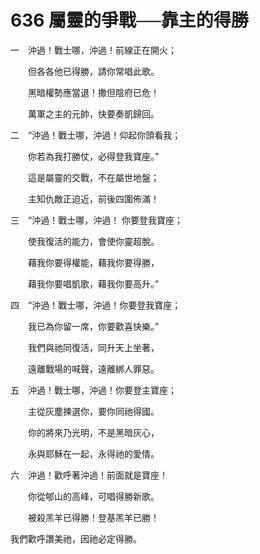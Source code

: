 # 636 屬靈的爭戰──靠主的得勝

一　沖過！戰士哪，沖過！前線正在開火；

　　但各各他已得勝，請你常唱此歌。

　　黑暗權勢應當退！撒但陰府已危！

　　萬軍之主的元帥，快要奏凱歸回。

二　“沖過！戰士哪，沖過！仰起你頭看我；

　　你若為我打勝仗，必得登我寶座。”

　　這是屬靈的交戰，不在屬世地盤；

　　主知仇敵正迫近，前後四圍佈滿！

三　“沖過！戰士哪，沖過！ 你要登我寶座；

　　使我復活的能力，會使你靈超脫。

　　藉我你要得權能，藉我你要得勝，

　　藉我你要唱凱歌，藉我你要高升。”

四　“沖過！戰士哪，沖過！你要登我寶座；

　　我已為你留一席，你要歡喜快樂。”

　　我們與祂同復活，同升天上坐著，

　　遠離戰場的喊聲，遠離綁人罪惡。

五　沖過！戰士哪，沖過！你要登主寶座；

　　主從灰塵揀選你，要你同祂得國。

　　你的將來乃光明，不是黑暗灰心，

　　永與耶穌在一起，永得祂的愛情。

六　沖過！歡呼著沖過！前面就是寶座！

　　你從郇山的高峰，可唱得勝新歌。

　　被殺羔羊已得勝！登基羔羊已勝！

我們歡呼讚美祂，因祂必定得勝。

